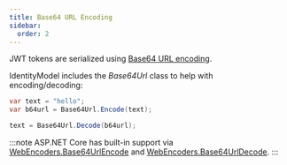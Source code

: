 ```yaml
---
title: Base64 URL Encoding
sidebar:
  order: 2
---
```


JWT tokens are serialized using [Base64 URL
encoding](https://tools.ietf.org/html/rfc4648#section-5).

IdentityModel includes the *Base64Url* class to help with
encoding/decoding:

```csharp
var text = "hello";
var b64url = Base64Url.Encode(text);

text = Base64Url.Decode(b64url);
```

:::note
ASP.NET Core has built-in support via
[WebEncoders.Base64UrlEncode](https://docs.microsoft.com/en-us/dotnet/api/microsoft.aspnetcore.webutilities.webencoders.base64urlencode)
and
[WebEncoders.Base64UrlDecode](https://docs.microsoft.com/en-us/dotnet/api/microsoft.aspnetcore.webutilities.webencoders.base64urldecode).
:::
